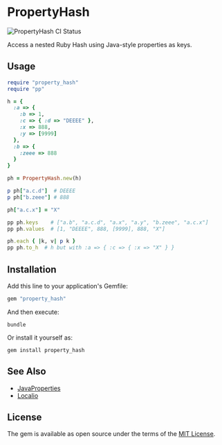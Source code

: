 # PropertyHash

![PropertyHash CI Status](https://github.com/sshaw/property_hash/workflows/CI/badge.svg "PropertyHash CI Status")

Access a nested Ruby Hash using Java-style properties as keys.

## Usage

```rb
require "property_hash"
require "pp"

h = {
  :a => {
    :b => 1,
    :c => { :d => "DEEEE" },
    :x => 888,
    :y => [9999]
  },
  :b => {
    :zeee => 888
  }
}

ph = PropertyHash.new(h)

p ph["a.c.d"]  # DEEEE
p ph["b.zeee"] # 888

ph["a.c.x"] = "X"

pp ph.keys    # ["a.b", "a.c.d", "a.x", "a.y", "b.zeee", "a.c.x"]
pp ph.values  # [1, "DEEEE", 888, [9999], 888, "X"]

ph.each { |k, v| p k }
pp ph.to_h  # h but with :a => { :c => { :x => "X" } }
```

## Installation

Add this line to your application's Gemfile:

```ruby
gem "property_hash"
```

And then execute:

    bundle

Or install it yourself as:

    gem install property_hash

## See Also

- [JavaProperties](https://github.com/jnbt/java-properties)
- [Localio](https://github.com/mrmans0n/localio)

## License

The gem is available as open source under the terms of the [MIT License](https://opensource.org/licenses/MIT).
